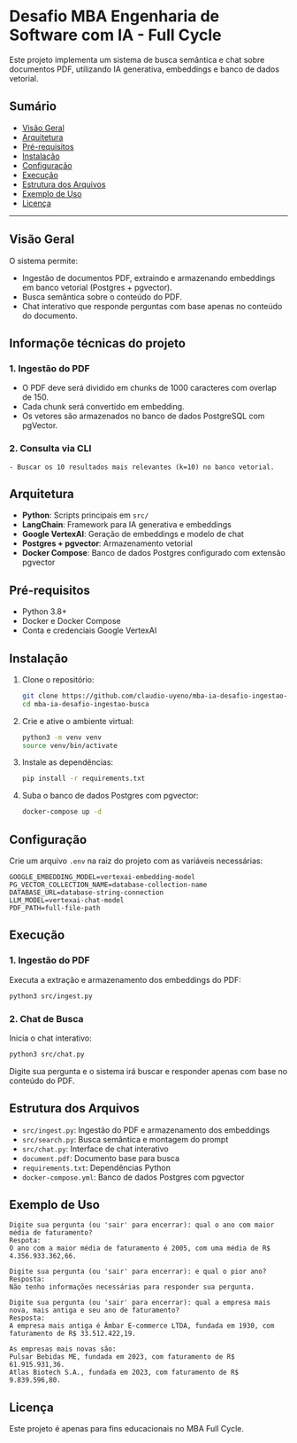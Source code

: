 
# Desafio MBA Engenharia de Software com IA - Full Cycle

Este projeto implementa um sistema de busca semântica e chat sobre documentos PDF, utilizando IA generativa, embeddings e banco de dados vetorial.

## Sumário

- [Visão Geral](#visão-geral)
- [Arquitetura](#arquitetura)
- [Pré-requisitos](#pré-requisitos)
- [Instalação](#instalação)
- [Configuração](#configuração)
- [Execução](#execução)
- [Estrutura dos Arquivos](#estrutura-dos-arquivos)
- [Exemplo de Uso](#exemplo-de-uso)
- [Licença](#licença)

---

## Visão Geral

O sistema permite:
- Ingestão de documentos PDF, extraindo e armazenando embeddings em banco vetorial (Postgres + pgvector).
- Busca semântica sobre o conteúdo do PDF.
- Chat interativo que responde perguntas com base apenas no conteúdo do documento.

## Informaçõe técnicas do projeto

### 1. Ingestão do PDF
- O PDF deve será dividido em chunks de 1000 caracteres com overlap de 150.
- Cada chunk será convertido em embedding.
- Os vetores são armazenados no banco de dados PostgreSQL com pgVector.

### 2. Consulta via CLI
    - Buscar os 10 resultados mais relevantes (k=10) no banco vetorial.

## Arquitetura

- **Python**: Scripts principais em `src/`
- **LangChain**: Framework para IA generativa e embeddings
- **Google VertexAI**: Geração de embeddings e modelo de chat
- **Postgres + pgvector**: Armazenamento vetorial
- **Docker Compose**: Banco de dados Postgres configurado com extensão pgvector

## Pré-requisitos

- Python 3.8+
- Docker e Docker Compose
- Conta e credenciais Google VertexAI

## Instalação

1. Clone o repositório:
	```bash
	git clone https://github.com/claudio-uyeno/mba-ia-desafio-ingestao-busca.git
	cd mba-ia-desafio-ingestao-busca
	```

2. Crie e ative o ambiente virtual:
	```bash
	python3 -m venv venv
	source venv/bin/activate
	```

3. Instale as dependências:
	```bash
	pip install -r requirements.txt
	```

4. Suba o banco de dados Postgres com pgvector:
	```bash
	docker-compose up -d
	```

## Configuração

Crie um arquivo `.env` na raiz do projeto com as variáveis necessárias:

```env
GOOGLE_EMBEDDING_MODEL=vertexai-embedding-model
PG_VECTOR_COLLECTION_NAME=database-collection-name
DATABASE_URL=database-string-connection
LLM_MODEL=vertexai-chat-model
PDF_PATH=full-file-path
```

## Execução

### 1. Ingestão do PDF

Executa a extração e armazenamento dos embeddings do PDF:

```bash
python3 src/ingest.py
```

### 2. Chat de Busca

Inicia o chat interativo:

```bash
python3 src/chat.py
```

Digite sua pergunta e o sistema irá buscar e responder apenas com base no conteúdo do PDF.

## Estrutura dos Arquivos

- `src/ingest.py`: Ingestão do PDF e armazenamento dos embeddings
- `src/search.py`: Busca semântica e montagem do prompt
- `src/chat.py`: Interface de chat interativo
- `document.pdf`: Documento base para busca
- `requirements.txt`: Dependências Python
- `docker-compose.yml`: Banco de dados Postgres com pgvector

## Exemplo de Uso

```
Digite sua pergunta (ou 'sair' para encerrar): qual o ano com maior média de faturamento?
Respota: 
O ano com a maior média de faturamento é 2005, com uma média de R$ 4.356.933.362,66.

Digite sua pergunta (ou 'sair' para encerrar): e qual o pior ano?
Resposta: 
Não tenho informações necessárias para responder sua pergunta.

Digite sua pergunta (ou 'sair' para encerrar): qual a empresa mais nova, mais antiga e seu ano de faturamento?
Resposta:
A empresa mais antiga é Âmbar E-commerce LTDA, fundada em 1930, com faturamento de R$ 33.512.422,19.

As empresas mais novas são:
Pulsar Bebidas ME, fundada em 2023, com faturamento de R$ 61.915.931,36.
Atlas Biotech S.A., fundada em 2023, com faturamento de R$ 9.839.596,80.
```

## Licença

Este projeto é apenas para fins educacionais no MBA Full Cycle.